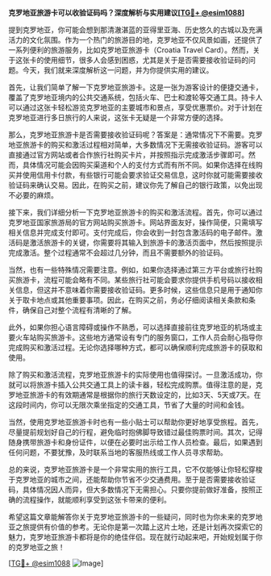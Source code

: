 **克罗地亚旅游卡可以收验证码吗？深度解析与实用建议[[TG💪+ @esim1088](https://t.me/s/esim1088)]**

提到克罗地亚，你可能会想到那清澈湛蓝的亚得里亚海、历史悠久的古城以及充满活力的文化氛围。作为一个热门的旅游目的地，克罗地亚不仅风景如画，还提供了一系列便利的旅游服务，比如克罗地亚旅游卡（Croatia Travel Card）。然而，关于这张卡的使用细节，很多人会感到困惑，尤其是关于是否需要接收验证码的问题。今天，我们就来深度解析这一问题，并为你提供实用的建议。

首先，让我们简单了解一下克罗地亚旅游卡。这是一张为游客设计的便捷交通卡，覆盖了克罗地亚境内的公共交通系统，包括火车、巴士和渡轮等交通工具。持卡人可以通过这张卡轻松游览克罗地亚的主要城市和景点，享受优惠票价。对于计划在克罗地亚进行多日旅行的人来说，这张卡无疑是一个非常方便的选择。

那么，克罗地亚旅游卡是否需要接收验证码呢？答案是：通常情况下不需要。克罗地亚旅游卡的购买和激活过程相对简单，大多数情况下无需接收验证码。游客可以直接通过官方网站或者合作旅行社购买卡片，并按照指示完成激活步骤即可。然而，具体情况可能会因购买渠道和个人的支付方式而有所不同。如果你选择在线购买并使用信用卡付款，有些银行可能会要求验证交易信息，这时你就可能需要接收验证码来确认交易。因此，在购买之前，建议你先了解自己的银行政策，以免出现不必要的麻烦。

接下来，我们详细分析一下克罗地亚旅游卡的购买和激活流程。首先，你可以通过克罗地亚国家旅游局的官方网站购买旅游卡。网站界面友好，操作简便，只需填写相关信息并完成支付即可。支付完成后，你会收到一封包含激活码的电子邮件。激活码是激活旅游卡的关键，你需要将其输入到旅游卡的激活页面中，然后按照提示完成激活。整个过程通常不会超过几分钟，而且不需要额外的验证码。

当然，也有一些特殊情况需要注意。例如，如果你选择通过第三方平台或旅行社购买旅游卡，流程可能会略有不同。某些旅行社可能会要求你提供手机号码以接收相关信息，但这并不意味着你需要接收验证码。更多时候，这些信息只是用于通知你关于取卡地点或其他重要事项。因此，在购买之前，务必仔细阅读相关条款和条件，确保自己对整个流程有清晰的了解。

此外，如果你担心语言障碍或操作不熟悉，可以选择直接前往克罗地亚的机场或主要火车站购买旅游卡。这些地方通常设有专门的服务窗口，工作人员会耐心指导你完成购买和激活过程。无论你选择哪种方式，都可以确保顺利完成旅游卡的获取和使用。

除了购买和激活流程，克罗地亚旅游卡的实际使用也值得探讨。一旦激活成功，你就可以将旅游卡插入公共交通工具上的读卡器，轻松完成购票。值得注意的是，克罗地亚旅游卡的有效期通常是根据你的旅行天数设定的，比如3天、5天或7天。在这段时间内，你可以无限次乘坐指定的交通工具，节省了大量的时间和金钱。

当然，使用克罗地亚旅游卡时也有一些小贴士可以帮助你更好地享受旅程。首先，尽量提前规划好自己的行程，避免临时抱佛脚导致错过最佳购票时间。其次，记得随身携带旅游卡和身份证件，以便在必要时出示给工作人员检查。最后，如果遇到任何问题，不要犹豫，及时联系当地的客服热线或工作人员寻求帮助。

总的来说，克罗地亚旅游卡是一个非常实用的旅行工具，它不仅能够让你轻松穿梭于克罗地亚的城市之间，还能帮助你节省不少交通费用。至于是否需要接收验证码，具体情况因人而异，但大多数情况下无需担心。只要你提前做好准备，按照正确的流程操作，就能顺利享受到这张卡带来的便利。

希望这篇文章能解答你关于克罗地亚旅游卡的一些疑问，同时也为你未来的克罗地亚之旅提供有价值的参考。无论你是第一次踏上这片土地，还是计划再次探索它的魅力，克罗地亚旅游卡都将是你的绝佳伴侣。现在就行动起来吧，开始规划属于你的克罗地亚之旅！

[[TG💪+ @esim1088](https://t.me/s/esim1088) ![Image](https://i.postimg.cc/4NQfJmqS/Snipaste-2025-05-13-00-14-12.png)]